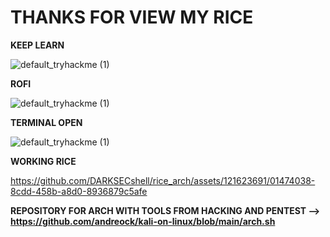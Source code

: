 # THANKS FOR VIEW MY RICE
**KEEP LEARN**

![default_tryhackme (1)](https://github.com/DARKSECshell/rice_arch/assets/121623691/ec0a7162-1de9-4561-9cdc-8b1eccb8c613)




**ROFI**

![default_tryhackme (1)](https://github.com/DARKSECshell/rice_arch/assets/121623691/09a58109-782c-429c-9682-f7e45c96032d)



**TERMINAL OPEN**

![default_tryhackme (1)](https://github.com/DARKSECshell/rice_arch/assets/121623691/a5de229b-6076-416a-b385-a4516f0d13dc)



**WORKING RICE**



https://github.com/DARKSECshell/rice_arch/assets/121623691/01474038-8cdd-458b-a8d0-8936879c5afe



**REPOSITORY FOR ARCH WITH TOOLS FROM HACKING AND PENTEST --> https://github.com/andreock/kali-on-linux/blob/main/arch.sh**
